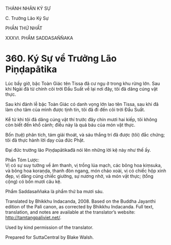 THÁNH NHÂN KÝ SỰ

C. Trưởng Lão Ký Sự

PHẦN THỨ NHẤT

XXXVI. PHẨM SADDASAÑÑAKA

# 360\. Ký Sự về Trưởng Lão Piṇḍapātika

Lúc bấy giờ, bậc Toàn Giác tên Tissa đã cư ngụ ở trong khu rừng lớn. Sau khi Ngài đã từ chính cõi trời Đẩu Suất về lại nơi đây, tôi đã dâng cúng vật thực.

Sau khi đảnh lễ bậc Toàn Giác có danh vọng lớn lao tên Tissa, sau khi đã làm cho tâm của mình được tịnh tín, tôi đã đi đến cõi trời Đẩu Suất.

Kể từ khi tôi đã dâng cúng vật thí trước đây chín mươi hai kiếp, tôi không còn biết đến khổ cảnh; điều này là quả báu của món vật thực.

Bốn (tuệ) phân tích, tám giải thoát, và sáu thắng trí đã được (tôi) đắc chứng; tôi đã thực hành lời dạy của đức Phật.

Đại đức trưởng lão Piṇḍapātikađã nói lên những lời kệ này như thế ấy.

Phần Tóm Lược:  
Vị có sự suy tưởng về âm thanh, vị trồng lúa mạch, các bông hoa kiṃsuka, và bông hoa koraṇḍa, thanh đòn ngang, món cháo xoài, vị có chiếc hộp xinh đẹp, vị dâng cúng chiếc giường, sự nương nhờ, và món vật thực; (tổng cộng) có bốn mươi câu kệ.

Phẩm Saddasaññaka là phẩm thứ ba mươi sáu.

Translated by Bhikkhu Indacanda, 2008. Based on the Buddha Jayanthi edition of the Pali canon, as corrected by Bhikkhu Indacanda. Full text, translation, and notes are available at the translator’s website: http://tamtangpaliviet.net/.

Used by kind permission of the translator.

Prepared for SuttaCentral by Blake Walsh.